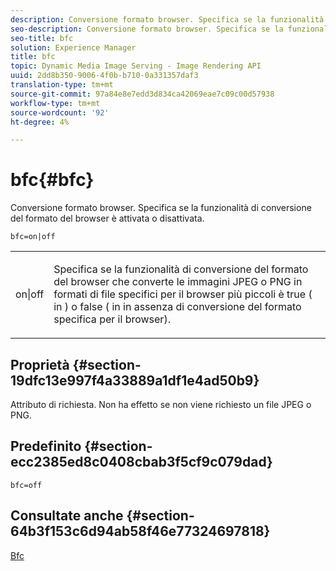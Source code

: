 ```yaml
---
description: Conversione formato browser. Specifica se la funzionalità di conversione del formato del browser è attivata o disattivata.
seo-description: Conversione formato browser. Specifica se la funzionalità di conversione del formato del browser è attivata o disattivata.
seo-title: bfc
solution: Experience Manager
title: bfc
topic: Dynamic Media Image Serving - Image Rendering API
uuid: 2dd8b350-9006-4f0b-b710-0a331357daf3
translation-type: tm+mt
source-git-commit: 97a84e8e7edd3d834ca42069eae7c09c00d57938
workflow-type: tm+mt
source-wordcount: '92'
ht-degree: 4%

---
```



# bfc{#bfc}

Conversione formato browser. Specifica se la funzionalità di conversione del formato del browser è attivata o disattivata.

`bfc=on|off`

<table id="simpletable_2D23B1B282CD4216AB5BE7E7430D1B3F"> 
 <tr class="strow"> 
  <td class="stentry"> <p> <span class="codeph"> on|off  </span> </p> </td> 
  <td class="stentry"> <p>Specifica se la funzionalità di conversione del formato del browser che converte le immagini JPEG o PNG in formati di file specifici per il browser più piccoli è true ( <span class="codeph"> in </span>) o false ( <span class="codeph"> in </span> in assenza di conversione del formato specifica per il browser). </p> </td> 
 </tr> 
</table>

## Proprietà {#section-19dfc13e997f4a33889a1df1e4ad50b9}

Attributo di richiesta. Non ha effetto se non viene richiesto un file JPEG o PNG.

## Predefinito {#section-ecc2385ed8c0408cbab3f5cf9c079dad}

`bfc=off`

## Consultate anche {#section-64b3f153c6d94ab58f46e77324697818}

[Bfc](../../../../../is-api/image-catalog/image-serving-api-ref/c-image-catalog-reference/c-attributes-reference/r-bfc.md#reference-5217a41d9d7447d6b0624077eb38d3de)
